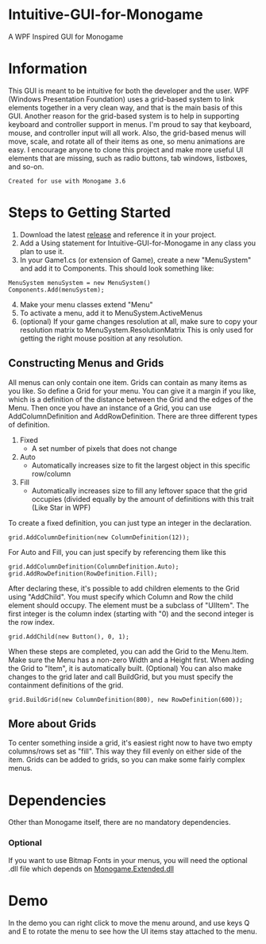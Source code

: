 # Intuitive-GUI-for-Monogame
A WPF Inspired GUI for Monogame

# Information
This GUI is meant to be intuitive for both the developer and the user. WPF (Windows Presentation Foundation) uses a grid-based system to link elements together in a very clean way, and that is the main basis of this GUI.
Another reason for the grid-based system is to help in supporting keyboard and controller support in menus. I'm proud to say that keyboard, mouse, and controller input will all work. 
Also, the grid-based menus will move, scale, and rotate all of their items as one, so menu animations are easy. 
I encourage anyone to clone this project and make more useful UI elements that are missing, such as radio buttons, tab windows, listboxes, and so-on. 
```
Created for use with Monogame 3.6
```

# Steps to Getting Started
1. Download the latest [release](https://github.com/Raflos10/Intuitive-GUI-for-Monogame/releases) and reference it in your project.
2. Add a Using statement for Intuitive-GUI-for-Monogame in any class you plan to use it. 
3. In your Game1.cs (or extension of Game), create a new "MenuSystem" and add it to Components. 
This should look something like:
```
MenuSystem menuSystem = new MenuSystem()
Components.Add(menuSystem);
```
4. Make your menu classes extend "Menu"
5. To activate a menu, add it to MenuSystem.ActiveMenus
6. (optional) If your game changes resolution at all, make sure to copy your resolution matrix to MenuSystem.ResolutionMatrix
This is only used for getting the right mouse position at any resolution. 

## Constructing Menus and Grids

All menus can only contain one item. Grids can contain as many items as you like. So define a Grid for your menu. You can give it a margin if you like, which is a definition of the distance between the Grid and the edges of the Menu. 
Then once you have an instance of a Grid, you can use AddColumnDefinition and AddRowDefinition. There are three different types of definition. 
1. Fixed
   - A set number of pixels that does not change
2. Auto
   - Automatically increases size to fit the largest object in this specific row/column
3. Fill
   - Automatically increases size to fill any leftover space that the grid occupies (divided equally by the amount of definitions with this trait (Like Star in WPF)

To create a fixed definition, you can just type an integer in the declaration. 
```
grid.AddColumnDefinition(new ColumnDefinition(12));
```
For Auto and Fill, you can just specify by referencing them like this
```
grid.AddColumnDefinition(ColumnDefinition.Auto);
grid.AddRowDefinition(RowDefinition.Fill);
```
After declaring these, it's possible to add children elements to the Grid using "AddChild". You must specify which Column and Row the child element should occupy. The element must be a subclass of "UIItem". The first integer is the column index (starting with "0) and the second integer is the row index.
```
grid.AddChild(new Button(), 0, 1);
```
When these steps are completed, you can add the Grid to the Menu.Item. Make sure the Menu has a non-zero Width and a Height first. When adding the Grid to "Item", it is automatically built. 
(Optional) You can also make changes to the grid later and call BuildGrid, but you must specify the containment definitions of the grid. 
```
grid.BuildGrid(new ColumnDefinition(800), new RowDefinition(600));
```

## More about Grids
To center something inside a grid, it's easiest right now to have two empty columns/rows set as "fill". This way they fill evenly on either side of the item. 
Grids can be added to grids, so you can make some fairly complex menus. 

# Dependencies
Other than Monogame itself, there are no mandatory dependencies. 
### Optional
If you want to use Bitmap Fonts in your menus, you will need the optional .dll file which depends on [Monogame.Extended.dll](https://github.com/craftworkgames/MonoGame.Extended)

# Demo
In the demo you can right click to move the menu around, and use keys Q and E to rotate the menu to see how the UI items stay attached to the menu.
